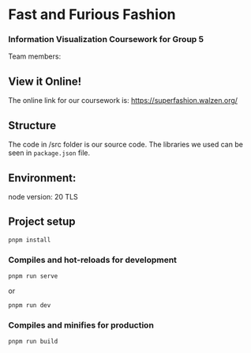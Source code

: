 # Fast and Furious Fashion

### Information Visualization Coursework for Group 5

Team members: 

## View it Online!
The online link for our coursework is: https://superfashion.walzen.org/

## Structure
The code in /src folder is our source code.
The libraries we used can be seen in `package.json` file.

## Environment: 
node version: 20 TLS

## Project setup
```
pnpm install
```

### Compiles and hot-reloads for development
```
pnpm run serve
```
or
```
pnpm run dev
```

### Compiles and minifies for production
```
pnpm run build
```